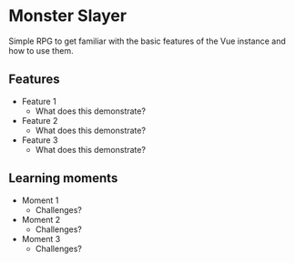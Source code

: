 # Monster Slayer 

Simple RPG to get familiar with the basic features of the Vue instance and how to use them.

## Features

* Feature 1
    * What does this demonstrate?
* Feature 2
    * What does this demonstrate?
* Feature 3
    * What does this demonstrate?

## Learning moments

* Moment 1
    * Challenges?
* Moment 2
    * Challenges?
* Moment 3
    * Challenges?


